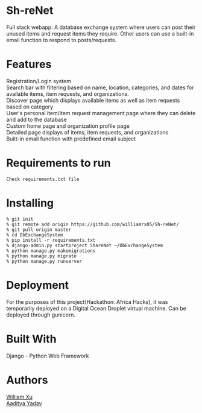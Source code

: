 # Sh-reNet

Full stack webapp: A database exchange system where users can post their unused items and request items they require. Other users can use a built-in email function to respond to posts/requests.

# Features

Registration/Login system </br>
Search bar with filtering based on name, location, categories, and dates for available items, item requests, and organizations. </br>
Discover page which displays available items as well as item requests based on category </br>
User's personal item/item request management page where they can delete and add to the database </br>
Custom home page and organization profile page </br>
Detailed page displays of items, item requests, and organizations </br>
Built-in email function with predefined email subject </br>

# Requirements to run
```
Check requirements.txt file
```
# Installing
```
% git init
% git remote add origin https://github.com/williamrx05/Sh-reNet/
% git pull origin master
% cd DbExchangeSystem
% pip install -r requirements.txt
% django-admin.py startproject ShareNet ~/DbExchangeSystem
% python manage.py makemigrations
% python manage.py migrate
% python manage.py runserver
```
# Deployment

For the purposes of this project(Hackathon: Africa Hacks), it was temporarily deployed on a Digital Ocean Droplet virtual machine. Can be deployed through gunicorn.

# Built With

Django - Python Web Framework

# Authors

[William Xu](https://github.com/williamrx05 "williamrx05 GitHub Profile") </br>
[Aaditya Yadav](https://github.com/aadityayadav "aadityayadav GitHub Profile")
